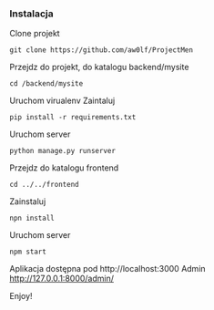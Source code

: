 ### Instalacja

Clone projekt

```
git clone https://github.com/aw0lf/ProjectMen
```
Przejdz do projekt, do katalogu backend/mysite
```
cd /backend/mysite
 ```
 Uruchom virualenv
 Zaintaluj
 ```
 pip install -r requirements.txt 
 ```
 Uruchom server
 ```
 python manage.py runserver
 ```
 Przejdz do katalogu frontend
 ```
 cd ../../frontend
 ```
 Zainstaluj 
 ```
 npn install
 ```
 Uruchom server
 ```
 npm start
 ```
 Aplikacja dostępna pod
 http://localhost:3000
 Admin
 http://127.0.0.1:8000/admin/
 
 Enjoy!

